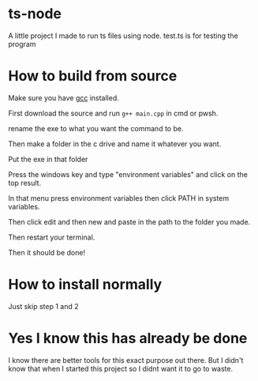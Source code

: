 # ts-node
 A little project I made to run ts files using node. test.ts is for testing the program


# How to build from source
 Make sure you have [gcc](https://gcc.gnu.org/releases.html) installed.

 First download the source and run `g++ main.cpp` in cmd or pwsh.

 rename the exe to what you want the command to be.

 Then make a folder in the c drive and name it whatever you want.

 Put the exe in that folder

 Press the windows key and type "environment variables" and click on the top result.

 In that menu press environment variables then click PATH in system variables.

 Then click edit and then new and paste in the path to the folder you made.

 Then restart your terminal.

 Then it should be done!

# How to install normally
 Just skip step 1 and 2

# Yes I know this has already be done
 I know there are better tools for this exact purpose out there.
 But I didn't know that when I started this project so I didnt want it to go to waste.